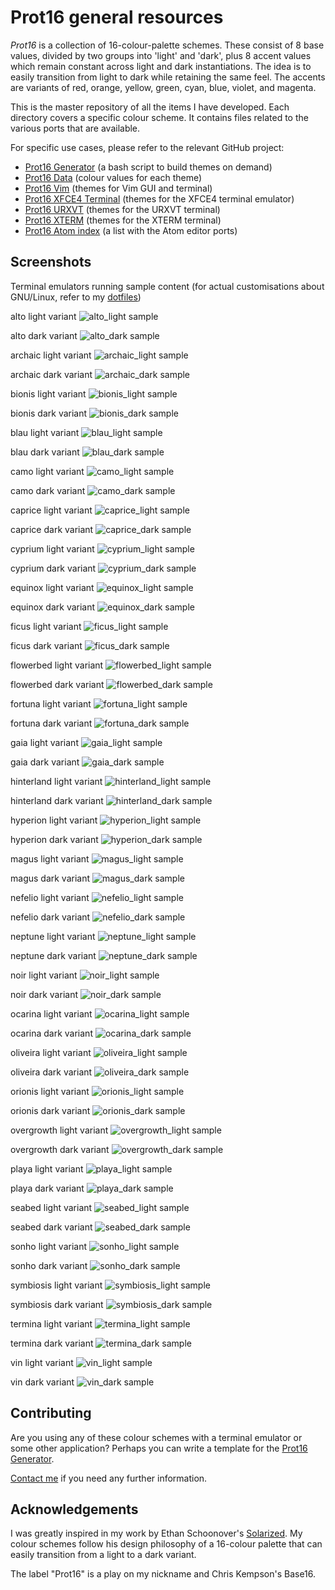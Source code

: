 # Prot16 general resources

*Prot16* is a collection of 16-colour-palette schemes. These consist of 8 base values, divided by two groups into 'light' and 'dark', plus 8 accent values which remain constant across light and dark instantiations. The idea is to easily transition from light to dark while retaining the same feel. The accents are variants of red, orange, yellow, green, cyan, blue, violet, and magenta.

This is the master repository of all the items I have developed. Each directory covers a specific colour scheme. It contains files related to the various ports that are available. 

For specific use cases, please refer to the relevant GitHub project:

- [Prot16 Generator](https://github.com/protesilaos/prot16-generator) (a bash script to build themes on demand)
- [Prot16 Data](https://github.com/protesilaos/prot16-data) (colour values for each theme)
- [Prot16 Vim](https://github.com/protesilaos/prot16-vim) (themes for Vim GUI and terminal)
- [Prot16 XFCE4 Terminal](https://github.com/protesilaos/prot16-xfce4-terminal) (themes for the XFCE4 terminal emulator)
- [Prot16 URXVT](https://github.com/protesilaos/prot16-urxvt) (themes for the URXVT terminal)
- [Prot16 XTERM](https://github.com/protesilaos/prot16-xterm) (themes for the XTERM terminal)
- [Prot16 Atom index](https://github.com/protesilaos/prot16-atom-index) (a list with the Atom editor ports)

## Screenshots

Terminal emulators running sample content (for actual customisations about GNU/Linux, refer to my [dotfiles](https://github.com/protesilaos/dotfiles))

alto light variant
![alto_light sample](https://raw.githubusercontent.com/protesilaos/prot16/master/utils/scrots/alto_light.png)

alto dark variant
![alto_dark sample](https://raw.githubusercontent.com/protesilaos/prot16/master/utils/scrots/alto_dark.png)

archaic light variant
![archaic_light sample](https://raw.githubusercontent.com/protesilaos/prot16/master/utils/scrots/archaic_light.png)

archaic dark variant
![archaic_dark sample](https://raw.githubusercontent.com/protesilaos/prot16/master/utils/scrots/archaic_dark.png)

bionis light variant
![bionis_light sample](https://raw.githubusercontent.com/protesilaos/prot16/master/utils/scrots/bionis_light.png)

bionis dark variant
![bionis_dark sample](https://raw.githubusercontent.com/protesilaos/prot16/master/utils/scrots/bionis_dark.png)

blau light variant
![blau_light sample](https://raw.githubusercontent.com/protesilaos/prot16/master/utils/scrots/blau_light.png)

blau dark variant
![blau_dark sample](https://raw.githubusercontent.com/protesilaos/prot16/master/utils/scrots/blau_dark.png)

camo light variant
![camo_light sample](https://raw.githubusercontent.com/protesilaos/prot16/master/utils/scrots/camo_light.png)

camo dark variant
![camo_dark sample](https://raw.githubusercontent.com/protesilaos/prot16/master/utils/scrots/camo_dark.png)

caprice light variant
![caprice_light sample](https://raw.githubusercontent.com/protesilaos/prot16/master/utils/scrots/caprice_light.png)

caprice dark variant
![caprice_dark sample](https://raw.githubusercontent.com/protesilaos/prot16/master/utils/scrots/caprice_dark.png)

cyprium light variant
![cyprium_light sample](https://raw.githubusercontent.com/protesilaos/prot16/master/utils/scrots/cyprium_light.png)

cyprium dark variant
![cyprium_dark sample](https://raw.githubusercontent.com/protesilaos/prot16/master/utils/scrots/cyprium_dark.png)

equinox light variant
![equinox_light sample](https://raw.githubusercontent.com/protesilaos/prot16/master/utils/scrots/equinox_light.png)

equinox dark variant
![equinox_dark sample](https://raw.githubusercontent.com/protesilaos/prot16/master/utils/scrots/equinox_dark.png)

ficus light variant
![ficus_light sample](https://raw.githubusercontent.com/protesilaos/prot16/master/utils/scrots/ficus_light.png)

ficus dark variant
![ficus_dark sample](https://raw.githubusercontent.com/protesilaos/prot16/master/utils/scrots/ficus_dark.png)

flowerbed light variant
![flowerbed_light sample](https://raw.githubusercontent.com/protesilaos/prot16/master/utils/scrots/flowerbed_light.png)

flowerbed dark variant
![flowerbed_dark sample](https://raw.githubusercontent.com/protesilaos/prot16/master/utils/scrots/flowerbed_dark.png)

fortuna light variant
![fortuna_light sample](https://raw.githubusercontent.com/protesilaos/prot16/master/utils/scrots/fortuna_light.png)

fortuna dark variant
![fortuna_dark sample](https://raw.githubusercontent.com/protesilaos/prot16/master/utils/scrots/fortuna_dark.png)

gaia light variant
![gaia_light sample](https://raw.githubusercontent.com/protesilaos/prot16/master/utils/scrots/gaia_light.png)

gaia dark variant
![gaia_dark sample](https://raw.githubusercontent.com/protesilaos/prot16/master/utils/scrots/gaia_dark.png)

hinterland light variant
![hinterland_light sample](https://raw.githubusercontent.com/protesilaos/prot16/master/utils/scrots/hinterland_light.png)

hinterland dark variant
![hinterland_dark sample](https://raw.githubusercontent.com/protesilaos/prot16/master/utils/scrots/hinterland_dark.png)

hyperion light variant
![hyperion_light sample](https://raw.githubusercontent.com/protesilaos/prot16/master/utils/scrots/hyperion_light.png)

hyperion dark variant
![hyperion_dark sample](https://raw.githubusercontent.com/protesilaos/prot16/master/utils/scrots/hyperion_dark.png)

magus light variant
![magus_light sample](https://raw.githubusercontent.com/protesilaos/prot16/master/utils/scrots/magus_light.png)

magus dark variant
![magus_dark sample](https://raw.githubusercontent.com/protesilaos/prot16/master/utils/scrots/magus_dark.png)

nefelio light variant
![nefelio_light sample](https://raw.githubusercontent.com/protesilaos/prot16/master/utils/scrots/nefelio_light.png)

nefelio dark variant
![nefelio_dark sample](https://raw.githubusercontent.com/protesilaos/prot16/master/utils/scrots/nefelio_dark.png)

neptune light variant
![neptune_light sample](https://raw.githubusercontent.com/protesilaos/prot16/master/utils/scrots/neptune_light.png)

neptune dark variant
![neptune_dark sample](https://raw.githubusercontent.com/protesilaos/prot16/master/utils/scrots/neptune_dark.png)

noir light variant
![noir_light sample](https://raw.githubusercontent.com/protesilaos/prot16/master/utils/scrots/noir_light.png)

noir dark variant
![noir_dark sample](https://raw.githubusercontent.com/protesilaos/prot16/master/utils/scrots/noir_dark.png)

ocarina light variant
![ocarina_light sample](https://raw.githubusercontent.com/protesilaos/prot16/master/utils/scrots/ocarina_light.png)

ocarina dark variant
![ocarina_dark sample](https://raw.githubusercontent.com/protesilaos/prot16/master/utils/scrots/ocarina_dark.png)

oliveira light variant
![oliveira_light sample](https://raw.githubusercontent.com/protesilaos/prot16/master/utils/scrots/oliveira_light.png)

oliveira dark variant
![oliveira_dark sample](https://raw.githubusercontent.com/protesilaos/prot16/master/utils/scrots/oliveira_dark.png)

orionis light variant
![orionis_light sample](https://raw.githubusercontent.com/protesilaos/prot16/master/utils/scrots/orionis_light.png)

orionis dark variant
![orionis_dark sample](https://raw.githubusercontent.com/protesilaos/prot16/master/utils/scrots/orionis_dark.png)

overgrowth light variant
![overgrowth_light sample](https://raw.githubusercontent.com/protesilaos/prot16/master/utils/scrots/overgrowth_light.png)

overgrowth dark variant
![overgrowth_dark sample](https://raw.githubusercontent.com/protesilaos/prot16/master/utils/scrots/overgrowth_dark.png)

playa light variant
![playa_light sample](https://raw.githubusercontent.com/protesilaos/prot16/master/utils/scrots/playa_light.png)

playa dark variant
![playa_dark sample](https://raw.githubusercontent.com/protesilaos/prot16/master/utils/scrots/playa_dark.png)

seabed light variant
![seabed_light sample](https://raw.githubusercontent.com/protesilaos/prot16/master/utils/scrots/seabed_light.png)

seabed dark variant
![seabed_dark sample](https://raw.githubusercontent.com/protesilaos/prot16/master/utils/scrots/seabed_dark.png)

sonho light variant
![sonho_light sample](https://raw.githubusercontent.com/protesilaos/prot16/master/utils/scrots/sonho_light.png)

sonho dark variant
![sonho_dark sample](https://raw.githubusercontent.com/protesilaos/prot16/master/utils/scrots/sonho_dark.png)

symbiosis light variant
![symbiosis_light sample](https://raw.githubusercontent.com/protesilaos/prot16/master/utils/scrots/symbiosis_light.png)

symbiosis dark variant
![symbiosis_dark sample](https://raw.githubusercontent.com/protesilaos/prot16/master/utils/scrots/symbiosis_dark.png)

termina light variant
![termina_light sample](https://raw.githubusercontent.com/protesilaos/prot16/master/utils/scrots/termina_light.png)

termina dark variant
![termina_dark sample](https://raw.githubusercontent.com/protesilaos/prot16/master/utils/scrots/termina_dark.png)

vin light variant
![vin_light sample](https://raw.githubusercontent.com/protesilaos/prot16/master/utils/scrots/vin_light.png)

vin dark variant
![vin_dark sample](https://raw.githubusercontent.com/protesilaos/prot16/master/utils/scrots/vin_dark.png)

<!-- ## Classification of themes -->

<!-- Choosing a theme is up to personal preference. The following list can help you find what you are looking for, though note that these are general descriptions rather than precise facts. -->

<!-- For a live demo, see each theme under https://protesilaos.com/schemes -->

<!-- ``` -->
<!-- Theme name - level of contrast - short description -->

<!-- Alto - medium - neutral, almost generic palette -->
<!-- Archaic - high - vibrant, warm palette -->
<!-- Bionis - medium - vibrant, blue-purple hints with warm accents -->
<!-- Blau - medium - neutral, slightly blue-ish tones -->
<!-- Camo - medium - relaxed, subdued, earthly colours -->
<!-- Caprice - high - vibrant, cold purple-ish palette -->
<!-- Cyprium - low - very opinionated, subdued landscape colours -->
<!-- Equinox - high - vibrant, cold blue-ish palette -->
<!-- Ficus - high - very opinionated, bright and colourful -->
<!-- Flowerbed -medium - relaxed, cyan-ish palette -->
<!-- Fortuna - high - very opinionated, bright and refreshing -->
<!-- Gaia - low - relaxed, subdued, natural, slightly cold tones -->
<!-- Hinterland - medium - vibrant, landscape colours -->
<!-- Hyperion - high - vibrant, neutral palette -->
<!-- Magus - medium - very opinionated, warm palette -->
<!-- Nefelio - high - very opinionated, bright and colourful -->
<!-- Neptune - medium - neutral, slightly cold colours -->
<!-- Noir - low - opinionated, subdued, slightly warm colours -->
<!-- Ocarina - medium - vibrant, slightly green-ish tones -->
<!-- Oliveira - medium - relaxed, slightly subdued natural colours -->
<!-- Orionis - low - neutral, slightly teal-ish tones -->
<!-- Overgrowth - high - very opinionated, warm and bright tones -->
<!-- Playa - low - relaxed, slightly cyan-ish and warm tones -->
<!-- Seabed - low - very opinionated, subdued, dark-blue-ish tones -->
<!-- Sonho - high - very opinionated, warm colours with a pop style -->
<!-- Symbiosis - high - vibrant, almost generic palette -->
<!-- Termina - low - neutral, subdued earthly colours -->
<!-- Vin - medium - vibrant, fruity tones -->
<!-- ``` -->

## Contributing

Are you using any of these colour schemes with a terminal emulator or some other application? Perhaps you can write a template for the [Prot16 Generator](https://github.com/protesilaos/prot16-generator).

[Contact me](https://protesilaos.com/contact/) if you need any further information.

## Acknowledgements

I was greatly inspired in my work by Ethan Schoonover's [Solarized](http://ethanschoonover.com/solarized). My colour schemes follow his design philosophy of a 16-colour palette that can easily transition from a light to a dark variant.

The label "Prot16" is a play on my nickname and Chris Kempson's Base16.

